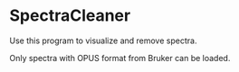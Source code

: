 # SpectraCleaner

Use this program to visualize and remove spectra.

Only spectra with OPUS format from Bruker can be loaded.
